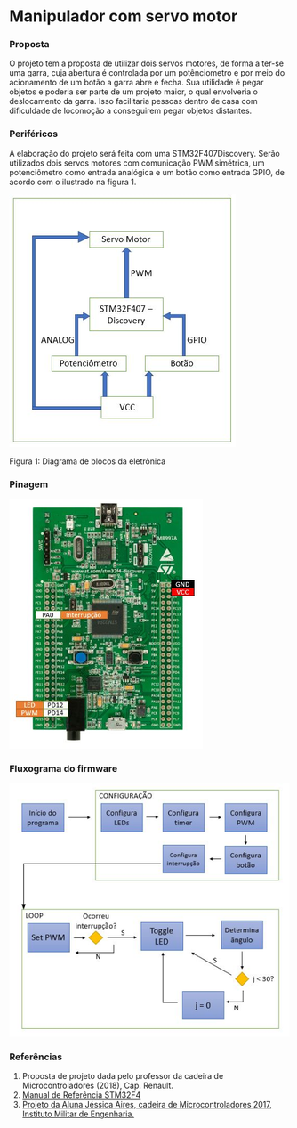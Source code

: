 ﻿# Manipulador com servo motor

### Proposta 
O projeto tem a proposta de utilizar dois servos motores, de forma a ter-se uma garra,
cuja abertura é controlada por um potênciometro e por meio do acionamento de um botão
a garra abre e fecha.
Sua utilidade é pegar objetos e poderia ser parte de um projeto maior, o qual envolveria o
deslocamento da garra. Isso facilitaria pessoas dentro de casa com dificuldade de locomoção
a conseguirem pegar objetos distantes.

### Periféricos 
A elaboração do projeto será feita com uma STM32F407Discovery. Serão utilizados
dois servos motores com comunicação PWM simétrica, um potenciômetro como entrada
analógica e um botão como entrada GPIO, de acordo com o ilustrado na figura 1.

![Screenshot](diagrama.JPG)

Figura 1: Diagrama de blocos da eletrônica

### Pinagem
![Screenshot](pinagem.JPG)

### Fluxograma do firmware
![Screenshot](fluxograma.JPG)

### Referências
1. Proposta de projeto dada pelo professor da cadeira de Microcontroladores (2018),
Cap. Renault.
2. [Manual de Referência STM32F4](http://www.st.com/content/ccc/resource/technical/document/reference_manual/3d/6d/5a/66/b4/99/40/d4/DM00031020.pdf/files/DM00031020.pdf/jcr:content/translations/en.DM00031020.pdf)
3. [Projeto da Aluna Jéssica Aires, cadeira de Microcontroladores 2017, Instituto Militar de Engenharia.](https://gitlab.luizrenault.com/microcontroladores-2017/jessica/tree/master)
